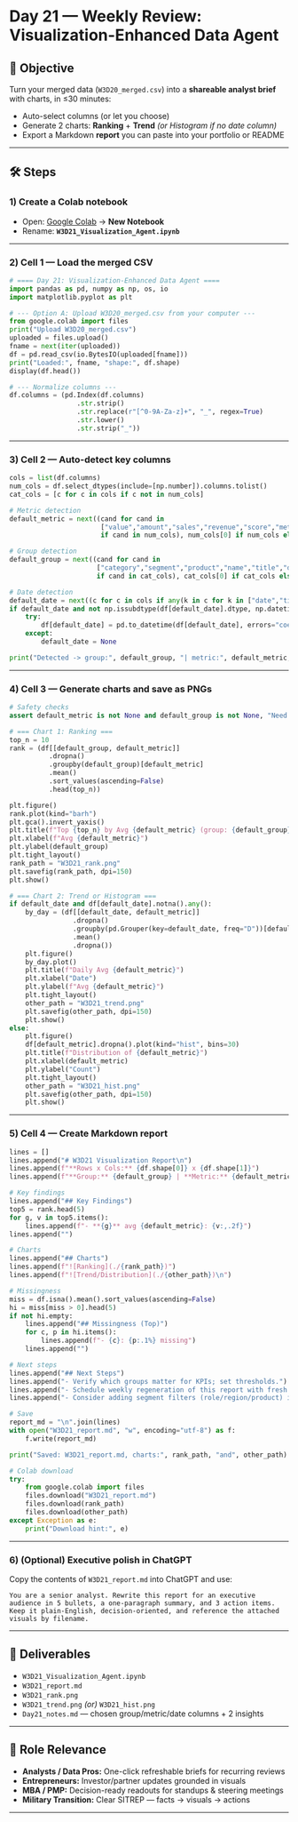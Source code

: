 # Day 21 — Weekly Review: Visualization-Enhanced Data Agent

## 📌 Objective

Turn your merged data (`W3D20_merged.csv`) into a **shareable analyst brief** with charts, in ≤30 minutes:

* Auto-select columns (or let you choose)
* Generate 2 charts: **Ranking** + **Trend** *(or Histogram if no date column)*
* Export a Markdown **report** you can paste into your portfolio or README

---

## 🛠 Steps

### 1) Create a Colab notebook

* Open: [Google Colab](https://colab.research.google.com) → **New Notebook**
* Rename: **`W3D21_Visualization_Agent.ipynb`**

---

### 2) Cell 1 — Load the merged CSV

```python
# ==== Day 21: Visualization-Enhanced Data Agent ====
import pandas as pd, numpy as np, os, io
import matplotlib.pyplot as plt

# --- Option A: Upload W3D20_merged.csv from your computer ---
from google.colab import files
print("Upload W3D20_merged.csv")
uploaded = files.upload()
fname = next(iter(uploaded))
df = pd.read_csv(io.BytesIO(uploaded[fname]))
print("Loaded:", fname, "shape:", df.shape)
display(df.head())

# --- Normalize columns ---
df.columns = (pd.Index(df.columns)
                 .str.strip()
                 .str.replace(r"[^0-9A-Za-z]+", "_", regex=True)
                 .str.lower()
                 .str.strip("_"))
```

---

### 3) Cell 2 — Auto-detect key columns

```python
cols = list(df.columns)
num_cols = df.select_dtypes(include=[np.number]).columns.tolist()
cat_cols = [c for c in cols if c not in num_cols]

# Metric detection
default_metric = next((cand for cand in
                       ["value","amount","sales","revenue","score","metric","total_bill","tip","count"]
                       if cand in num_cols), num_cols[0] if num_cols else None)

# Group detection
default_group = next((cand for cand in
                      ["category","segment","product","name","title","day","dept","region","status","source"]
                      if cand in cat_cols), cat_cols[0] if cat_cols else None)

# Date detection
default_date = next((c for c in cols if any(k in c for k in ["date","time","_at","_dt"])), None)
if default_date and not np.issubdtype(df[default_date].dtype, np.datetime64):
    try:
        df[default_date] = pd.to_datetime(df[default_date], errors="coerce")
    except:
        default_date = None

print("Detected -> group:", default_group, "| metric:", default_metric, "| date:", default_date)
```

---

### 4) Cell 3 — Generate charts and save as PNGs

```python
# Safety checks
assert default_metric is not None and default_group is not None, "Need at least one numeric and one categorical column."

# === Chart 1: Ranking ===
top_n = 10
rank = (df[[default_group, default_metric]]
          .dropna()
          .groupby(default_group)[default_metric]
          .mean()
          .sort_values(ascending=False)
          .head(top_n))

plt.figure()
rank.plot(kind="barh")
plt.gca().invert_yaxis()
plt.title(f"Top {top_n} by Avg {default_metric} (group: {default_group})")
plt.xlabel(f"Avg {default_metric}")
plt.ylabel(default_group)
plt.tight_layout()
rank_path = "W3D21_rank.png"
plt.savefig(rank_path, dpi=150)
plt.show()

# === Chart 2: Trend or Histogram ===
if default_date and df[default_date].notna().any():
    by_day = (df[[default_date, default_metric]]
                .dropna()
                .groupby(pd.Grouper(key=default_date, freq="D"))[default_metric]
                .mean()
                .dropna())
    plt.figure()
    by_day.plot()
    plt.title(f"Daily Avg {default_metric}")
    plt.xlabel("Date")
    plt.ylabel(f"Avg {default_metric}")
    plt.tight_layout()
    other_path = "W3D21_trend.png"
    plt.savefig(other_path, dpi=150)
    plt.show()
else:
    plt.figure()
    df[default_metric].dropna().plot(kind="hist", bins=30)
    plt.title(f"Distribution of {default_metric}")
    plt.xlabel(default_metric)
    plt.ylabel("Count")
    plt.tight_layout()
    other_path = "W3D21_hist.png"
    plt.savefig(other_path, dpi=150)
    plt.show()
```

---

### 5) Cell 4 — Create Markdown report

```python
lines = []
lines.append("# W3D21 Visualization Report\n")
lines.append(f"**Rows x Cols:** {df.shape[0]} x {df.shape[1]}")
lines.append(f"**Group:** {default_group} | **Metric:** {default_metric} | **Date:** {default_date}\n")

# Key findings
lines.append("## Key Findings")
top5 = rank.head(5)
for g, v in top5.items():
    lines.append(f"- **{g}** avg {default_metric}: {v:,.2f}")
lines.append("")

# Charts
lines.append("## Charts")
lines.append(f"![Ranking](./{rank_path})")
lines.append(f"![Trend/Distribution](./{other_path})\n")

# Missingness
miss = df.isna().mean().sort_values(ascending=False)
hi = miss[miss > 0].head(5)
if not hi.empty:
    lines.append("## Missingness (Top)")
    for c, p in hi.items():
        lines.append(f"- {c}: {p:.1%} missing")
    lines.append("")

# Next steps
lines.append("## Next Steps")
lines.append("- Verify which groups matter for KPIs; set thresholds.")
lines.append("- Schedule weekly regeneration of this report with fresh data.")
lines.append("- Consider adding segment filters (role/region/product) in your dashboard.")

# Save
report_md = "\n".join(lines)
with open("W3D21_report.md", "w", encoding="utf-8") as f:
    f.write(report_md)

print("Saved: W3D21_report.md, charts:", rank_path, "and", other_path)

# Colab download
try:
    from google.colab import files
    files.download("W3D21_report.md")
    files.download(rank_path)
    files.download(other_path)
except Exception as e:
    print("Download hint:", e)
```

---

### 6) (Optional) Executive polish in ChatGPT

Copy the contents of `W3D21_report.md` into ChatGPT and use:

```
You are a senior analyst. Rewrite this report for an executive audience in 5 bullets, a one-paragraph summary, and 3 action items. Keep it plain-English, decision-oriented, and reference the attached visuals by filename.
```

---

## 📂 Deliverables

* `W3D21_Visualization_Agent.ipynb`
* `W3D21_report.md`
* `W3D21_rank.png`
* `W3D21_trend.png` *(or)* `W3D21_hist.png`
* `Day21_notes.md` — chosen group/metric/date columns + 2 insights

---

## 🎯 Role Relevance

* **Analysts / Data Pros:** One-click refreshable briefs for recurring reviews
* **Entrepreneurs:** Investor/partner updates grounded in visuals
* **MBA / PMP:** Decision-ready readouts for standups & steering meetings
* **Military Transition:** Clear SITREP — facts → visuals → actions

---

